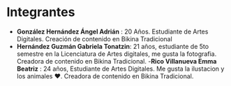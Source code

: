 # Integrantes
- **González Hernández Ángel Adrián** : 20 Años. Estudiante de Artes Digitales. Creación de contenido en Bikina Tradicional
- **Hernández Guzmán Gabriela Tonatzin**: 21 años, estudiante de 5to semestre en la Licenciatura de Artes digitales, me gusta la fotografia. Creadora de contenido en Bikina Tradicional.
-**Rico Villanueva Emma Beatriz** : 24 años, Estudiante de Artes Digitales. Me gusta la ilustacion y los animales ♥. Creadora de contenido en Bikina Tradicional.